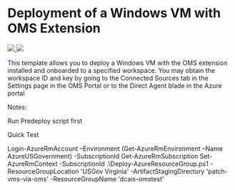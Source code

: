 # Deployment of a Windows VM with OMS Extension

<a href="https://portal.azure.com/#create/Microsoft.Template/uri/https%3A%2F%2Fraw.githubusercontent.com%2FAzure%2Fazure-quickstart-templates%2Fmaster%2F201-oms-extension-windows-vm%2Fazuredeploy.json" target="_blank">
    <img src="http://azuredeploy.net/deploybutton.png"/>
</a>
<a href="http://armviz.io/#/?load=https%3A%2F%2Fraw.githubusercontent.com%2FAzure%2Fazure-quickstart-templates%2Fmaster%2F201-oms-extension-windows-vm%2Fazuredeploy.json" target="_blank">
    <img src="http://armviz.io/visualizebutton.png"/>
</a>

This template allows you to deploy a Windows VM with the OMS extension installed and onboarded to a specified workspace. You may obtain the workspace ID and key by going to the Connected Sources tab in the Settings page in the OMS Portal or to the Direct Agent blade in the Azure portal

Notes:

Run Predeploy script first

Quick Test 

Login-AzureRmAccount –Environment (Get-AzureRmEnvironment –Name AzureUSGovernment) -SubscriptionId 
Get-AzureRmSubscription 
Set-AzureRmContext -SubscriptionId <subscription ID>
.\Deploy-AzureResourceGroup.ps1 -ResourceGroupLocation 'USGov Virginia' -ArtifactStagingDirectory 'patch-vms-via-oms' -ResourceGroupName 'dcais-omstest'


